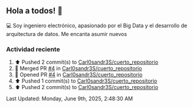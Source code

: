 ## Hola a todos! 👋
:computer: Soy ingeniero electrónico, apasionado por el Big Data  y el desarrollo de arquitectura de datos. Me encanta asumir nuevos

### Actividad reciente

<!--RECENT_ACTIVITY:start-->
1. ⬆️ Pushed 2 commit(s) to [Carl0sandr3S/cuerto_repositorio](https://github.com/Carl0sandr3S/cuerto_repositorio)<br>
2. 🎉 Merged PR [#4](https://github.com/Carl0sandr3S/cuerto_repositorio/pull/4) in [Carl0sandr3S/cuerto_repositorio](https://github.com/Carl0sandr3S/cuerto_repositorio)<br>
3. 💪 Opened PR [#4](https://github.com/Carl0sandr3S/cuerto_repositorio/pull/4) in [Carl0sandr3S/cuerto_repositorio](https://github.com/Carl0sandr3S/cuerto_repositorio)<br>
4. ⬆️ Pushed 1 commit(s) to [Carl0sandr3S/cuerto_repositorio](https://github.com/Carl0sandr3S/cuerto_repositorio)<br>
5. ⬆️ Pushed 2 commit(s) to [Carl0sandr3S/cuerto_repositorio](https://github.com/Carl0sandr3S/cuerto_repositorio)<br>
<!--RECENT_ACTIVITY:end-->
<!--RECENT_ACTIVITY:last_update-->
Last Updated: Monday, June 9th, 2025, 2:48:30 AM
<!--RECENT_ACTIVITY:last_update_end-->

<!--
**Carl0sandr3S/Carl0sandr3S** is a ✨ _special_ ✨ repository because its `README.md` (this file) appears on your GitHub profile.

Here are some ideas to get you started:

- 🔭 I’m currently working on ...
- 🌱 I’m currently learning ...
- 👯 I’m looking to collaborate on ...
- 🤔 I’m looking for help with ...
- 💬 Ask me about ...
- 📫 How to reach me: ...
- 😄 Pronouns: ...
- ⚡ Fun fact: ...
-->
